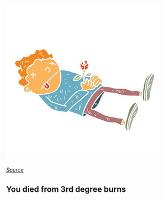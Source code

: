 ![Your death](Dead.jpg)
###### [Source](https://de.clipartlogo.com/istock/cartoon-dead-illustration-1519453.html)
## You died from 3rd degree burns
